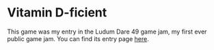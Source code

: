 # Vitamin D-ficient
This game was my entry in the Ludum Dare 49 game jam, my first ever public game jam.
You can find its entry page [here](https://ldjam.com/events/ludum-dare/49/vitamin-d-ficient).
